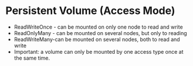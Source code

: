 # Persistent Volume (Access Mode)

- ReadWriteOnce - can be mounted on only one node to
read and write
- ReadOnlyMany - can be mounted on several nodes, but only to
reading
- ReadWriteMany-can be mounted on several nodes, both to
read and write
- Important: a volume can only be mounted by one access type
once at the same time.